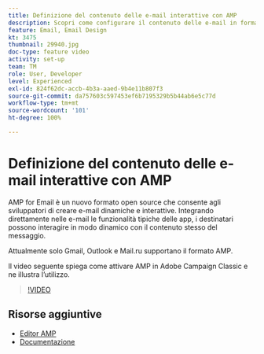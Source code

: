 ```yaml
---
title: Definizione del contenuto delle e-mail interattive con AMP
description: Scopri come configurare il contenuto delle e-mail in formato AMP.
feature: Email, Email Design
kt: 3475
thumbnail: 29940.jpg
doc-type: feature video
activity: set-up
team: TM
role: User, Developer
level: Experienced
exl-id: 824f62dc-accb-4b3a-aaed-9b4e11b807f3
source-git-commit: da757603c597453ef6b7195329b5b44ab6e5c77d
workflow-type: tm+mt
source-wordcount: '101'
ht-degree: 100%

---
```


# Definizione del contenuto delle e-mail interattive con AMP

AMP for Email è un nuovo formato open source che consente agli sviluppatori di creare e-mail dinamiche e interattive. Integrando direttamente nelle e-mail le funzionalità tipiche delle app, i destinatari possono interagire in modo dinamico con il contenuto stesso del messaggio.

Attualmente solo Gmail, Outlook e Mail.ru supportano il formato AMP.

Il video seguente spiega come attivare AMP in Adobe Campaign Classic e ne illustra l’utilizzo.

>[!VIDEO](https://video.tv.adobe.com/v/29940?quality=12&learn=on)

## Risorse aggiuntive

* [Editor AMP](https://playground.amp.dev/)
* [Documentazione](https://experienceleague.adobe.com/docs/campaign-classic/using/sending-messages/sending-emails/defining-interactive-content.html?lang=it#about-amp-for-email)
